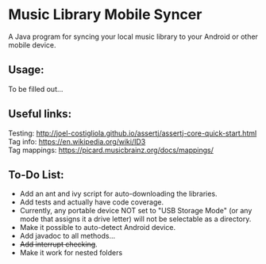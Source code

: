 # Music Library Mobile Syncer
A Java program for syncing your local music library to your Android or other mobile device.

## Usage: <br/>
To be filled out...

## Useful links: <br/>
Testing: http://joel-costigliola.github.io/assertj/assertj-core-quick-start.html <br/>
Tag info: https://en.wikipedia.org/wiki/ID3 <br/>
Tag mappings: https://picard.musicbrainz.org/docs/mappings/ <br/>

## To-Do List: <br/>
- Add an ant and ivy script for auto-downloading the libraries.
- Add tests and actually have code coverage.
- Currently, any portable device NOT set to "USB Storage Mode" (or any mode that assigns it a drive letter) will not be selectable as a directory.
- Make it possible to auto-detect Android device.
- Add javadoc to all methods...
- ~~Add interrupt checking~~.
- Make it work for nested folders
